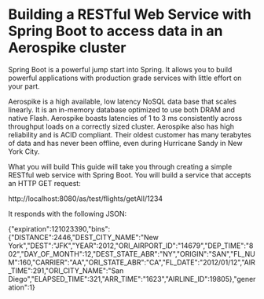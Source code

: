 Building a RESTful Web Service with Spring Boot to access data in an Aerospike cluster
==========================================
Spring Boot is a powerful jump start into Spring. It allows you to build powerful applications with production grade services with little effort on your part. 

Aerospike is a high available, low latency NoSQL data base that scales linearly. It is an in-memory database optimized to use both DRAM and native Flash. Aerospike boasts latencies of 1 to 3 ms consistently across throughput loads on a correctly sized cluster. Aerospike also has high reliability and is ACID compliant.  Their oldest customer has many terabytes of data and has never been offline, even during Hurricane Sandy in New York City.

What you will build
This guide will take you through creating a simple RESTful web service with Spring Boot. You will build a service that accepts an HTTP GET request:

http://localhost:8080/as/test/flights/getAll/1234

It responds with the following JSON:

{"expiration":121023390,"bins":{"DISTANCE":2446,"DEST_CITY_NAME":"New York","DEST":"JFK","YEAR":2012,"ORI_AIRPORT_ID":"14679","DEP_TIME":"802","DAY_OF_MONTH":12,"DEST_STATE_ABR":"NY","ORIGIN":"SAN","FL_NUM":160,"CARRIER":"AA","ORI_STATE_ABR":"CA","FL_DATE":"2012/01/12","AIR_TIME":291,"ORI_CITY_NAME":"San Diego","ELAPSED_TIME":321,"ARR_TIME":"1623","AIRLINE_ID":19805},"generation":1}

